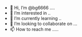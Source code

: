 - 👋 Hi, I’m @bg6666 ....
- 👀 I’m interested in ..
- 🌱 I’m currently learning ..
- 💞️ I’m looking to collaborate on ...
- 📫 How to reach me .....

<!---
bg6666/bg6666 is a ✨ special ✨ repository because its `README.md` (this file) appears on your GitHub profile.
You can click the Preview link to take a look at your changes.
--->
